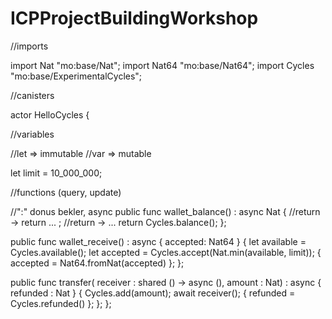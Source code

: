 # ICPProjectBuildingWorkshop
//imports

import Nat "mo:base/Nat";
import Nat64 "mo:base/Nat64";
import Cycles "mo:base/ExperimentalCycles";

//canisters

actor HelloCycles {

  //variables

  //let => immutable
  //var => mutable

  let limit = 10_000_000;

  //functions (query, update)

  //":" donus bekler, async
  public func wallet_balance() : async Nat {
    //return -> return ... ;
    //return -> ...
    return Cycles.balance();
  };

  public func wallet_receive() : async { accepted: Nat64 } {
    let available = Cycles.available();
    let accepted = Cycles.accept(Nat.min(available, limit));
    { accepted = Nat64.fromNat(accepted) };
  };

  public func transfer(
    receiver : shared () -> async (),
    amount : Nat) : async { refunded : Nat } {
    Cycles.add(amount);
    await receiver();
    { refunded = Cycles.refunded() };
  };
};

